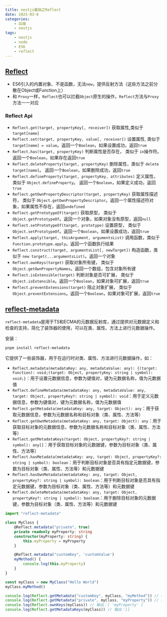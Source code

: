 ```yaml
---
title: nestjs基础之Reflect
date: 2025-03-6
categories:
    - 后端
    - nestjs
tags:
    - nestjs
    - node
    - ES6
    - reflect
---
```


## [Reflect](https://developer.mozilla.org/zh-CN/docs/Web/JavaScript/Reference/Global_Objects/Reflect)
+ ES6引入的内置对象、不是函数，无法`new`，提供反射方法（这些方法之前分散在Object或Function上）
+ 和 `Proxy`一样，`Reflect`也可以拦截`Object`原生的操作，`Reflect`方法与`Proxy`方法一一对应

### Reflect Api
+ `Reflect.get(target, propertyKey[, receiver])` 获取属性,类似于 `target[name]`
+ `Reflect.set(target, propertyKey, value[, receiver])` 设置属性, 类似于 `target[name] = value`。返回一个`Boolean`，如果设置成功，返回`true`
+ `Reflect.has(target, propertyKey)` 判断属性是否存在， 类似于 `in`操作符。返回一个`Boolean`，如果存在返回`true`
+ `Reflect.deleteProperty(target, propertyKey)` 删除属性，类似于 `delete target[name]`。 返回一个`Boolean`，如果删除成功，返回`true`
+ `Reflect.defineProperty(target, propertyKey, attributes)` 定义属性，类似于 `Object.defineProperty`。 返回一个`Boolean`，如果定义成功，返回`true`
+ `Reflect.getOwnPropertyDescriptor(target, propertyKey)` 获取属性描述符， 类似于 `Object.getOwnPropertyDescriptor`。返回一个属性描述符对象，如果属性不存在，返回`undefined`
+ `Reflect.getPrototypeOf(target)` 获取原型， 类似于 `Object.getPrototypeOf`。返回一个对象，如果对象没有原型，返回`null`
+ `Reflect.setPrototypeOf(target, prototype)` 设置原型， 类似于 `Object.setPrototypeOf`。返回一个`Boolean`，如果设置成功，返回`true`
+ `Reflect.apply(target, thisArgument, argumentsList)` 调用函数，类似于 `Function.prototype.apply`。返回一个函数执行结果
+ `Reflect.construct(target, argumentsList[, newTarget])` 构造函数，类似于 `new target(...argumentsList)`。返回一个对象
+ `Reflect.ownKeys(target)` 获取对象所有键， 类似于 `Object.getOwnPropertyNames`。返回一个数组，包含对象所有键
+ `Reflect.isExtensible(target)` 判断对象是否可扩展， 类似于 `Object.isExtensible`。返回一个`Boolean`，如果对象可扩展，返回`true`
+ `Reflect.preventExtensions(target)` 阻止对象扩展， 类似于 `Object.preventExtensions`。返回一个`Boolean`，如果对象可扩展，返回`true`

## [reflect-metadata](https://rbuckton.github.io/reflect-metadata/)
`reflect-metadata`是用于TS和ECMA的元数据反射库，通过提供对元数据定义和检查的支持，简化了装饰器的使用，可以在类、属性、方法上进行元数据操作。

安装：
```bash
pnpm install reflect-metadata
```

它提供了一些装饰器，用于在运行时对类、属性、方法进行元数据操作，如：
+ `Reflect.metadata(metadataKey: any, metadataValue: any): {(target: Function): void;(target: Object, propertyKey: string | symbol): void;}`：用于设置元数据信息，参数为键值对，键为元数据名称，值为元数据值
+ `Reflect.defineMetadata(metadataKey: any, metadataValue: any, target: Object, propertyKey?: string | symbol): void`：用于定义元数据信息，参数为键值对，键为元数据名称，值为元数据值
+ `Reflect.getMetadata(metadataKey: any, target: Object): any`：用于获取元数据信息，参数为元数据名称和目标对象（类、属性、方法等）
+ `Reflect.getOwnMetadata(metadataKey: any, target: Object): any`：用于获取目标对象的元数据信息，参数为元数据名称和目标对象（类、属性、方法等）
+ `Reflect.getMetadataKeys(target: Object, propertyKey?: string | symbol): any[]`：用于获取目标对象的元数据键，参数为目标对象（类、属性、方法等）
+ `Reflect.hasMetadata(metadataKey: any, target: Object, propertyKey?: string | symbol): boolean`：用于判断目标对象是否具有指定元数据键，参数为目标对象（类、属性、方法等）和元数据键
+ `Reflect.hasOwnMetadata(metadataKey: any, target: Object, propertyKey?: string | symbol): boolean`：用于判断目标对象是否具有指定元数据键，参数为目标对象（类、属性、方法等）和元数据键
+ `Reflect.deleteMetadata(metadataKey: any, target: Object, propertyKey?: string | symbol): boolean`：用于删除目标对象的元数据键，参数为目标对象（类、属性、方法等）和元数据键

```ts
import "reflect-metadata"

class MyClass {
    @Reflect.metadata("private", true)
    private readonly myProperty: string
    constructor(myProperty: string) {
        this.myProperty = myProperty
    }

    @Reflect.metadata("customKey", 'customValue')
    myMethod() {
        console.log(this.myProperty)
    }
}

const myClass = new MyClass("Hello World")
myClass.myMethod()

console.log(Reflect.getMetadata("customKey", myClass, "myMethod")) // 输出：customValue
console.log(Reflect.getMetadata("private", myClass, "myProperty")) // 输出：true
console.log(Reflect.ownKeys(myClass)) // 输出：[ 'myProperty' ]
console.log(Reflect.getMetadataKeys(myClass)) // 输出：[]
```
